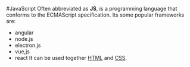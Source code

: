 #JavaScript
Often abbreviated as **JS**, is a programming language that conforms to the ECMAScript specification.
Its some popular frameworks are:

* angular
* node.js
* electron.js
* vue,js
* react
 It can be used together [HTML](/wiki/HTML) and [CSS](/wiki/CSS).